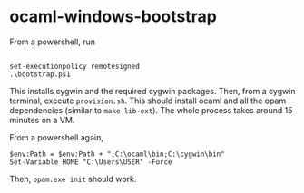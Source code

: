 # ocaml-windows-bootstrap

From a powershell, run
```

set-executionpolicy remotesigned
.\bootstrap.ps1
```

This installs cygwin and the required cygwin packages. Then, from a cygwin terminal, execute `provision.sh`. This should install ocaml and all the opam dependencies (similar to `make lib-ext`). The whole process takes around 15 minutes on a VM. 

From a powershell again, 
```
$env:Path = $env:Path + ";C:\ocaml\bin;C:\cygwin\bin"
Set-Variable HOME "C:\Users\USER" -Force
```

Then, `opam.exe init` should work.
